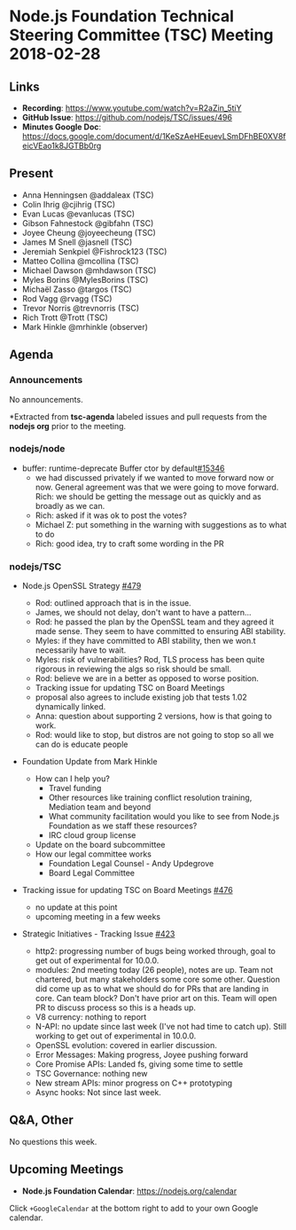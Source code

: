 # Node.js Foundation Technical Steering Committee (TSC) Meeting 2018-02-28

## Links

* **Recording**:  https://www.youtube.com/watch?v=R2aZin_5tiY
* **GitHub Issue**: https://github.com/nodejs/TSC/issues/496
* **Minutes Google Doc**: https://docs.google.com/document/d/1KeSzAeHEeuevLSmDFhBE0XV8feicVEao1k8JGTBb0rg

## Present

* Anna Henningsen @addaleax (TSC)
* Colin Ihrig @cjihrig (TSC)
* Evan Lucas @evanlucas (TSC)
* Gibson Fahnestock @gibfahn (TSC)
* Joyee Cheung @joyeecheung (TSC)
* James M Snell @jasnell (TSC)
* Jeremiah Senkpiel @Fishrock123 (TSC)
* Matteo Collina @mcollina (TSC)
* Michael Dawson @mhdawson (TSC)
* Myles Borins @MylesBorins (TSC)
* Michaël Zasso @targos (TSC)
* Rod Vagg @rvagg (TSC)
* Trevor Norris @trevnorris (TSC)
* Rich Trott @Trott (TSC)
* Mark Hinkle @mrhinkle (observer)

## Agenda

### Announcements

No announcements.

*Extracted from **tsc-agenda** labeled issues and pull requests from the **nodejs org** prior to the meeting.

### nodejs/node

* buffer: runtime-deprecate Buffer ctor by default[#15346](https://github.com/nodejs/node/pull/15346)
  * we had discussed privately if we wanted to move forward now or now.
    General agreement was that we were going to move forward.
    Rich: we should be getting the message out as quickly and as
    broadly as we can.
  * Rich: asked if it was ok to post the votes?
  * Michael Z: put something in the warning with suggestions as to
    what to do
  * Rich: good idea, try to craft some wording in the PR

### nodejs/TSC

* Node.js OpenSSL Strategy [#479](https://github.com/nodejs/TSC/pull/479)
  * Rod: outlined approach that is in the issue.
  * James, we should not delay, don't want to have a pattern...
  * Rod: he passed the plan by the OpenSSL team and they agreed it made
    sense.  They seem to have committed to ensuring ABI stability.
  * Myles: if they have committed to ABI stability, then we won.t
    necessarily have to wait.
  * Myles: risk of vulnerabilities?  Rod, TLS process has been
    quite rigorous in reviewing the algs so risk should be small.
  * Rod: believe we are in a better as opposed to worse position.
  * Tracking issue for updating TSC on Board Meetings
  * proposal also agrees to include existing job that tests 1.02
    dynamically linked.
  * Anna: question about supporting 2 versions, how is that going
    to work.
  * Rod: would like to stop, but distros are not going to stop so
    all we can do is educate people

* Foundation Update from Mark Hinkle
  * How can I help you?
    * Travel funding
    * Other resources like training conflict resolution training, Mediation team and beyond
    * What community facilitation would you like to see from Node.js Foundation as
      we staff these resources?
    * IRC cloud group license
  * Update on the board subcommittee
  * How our legal committee works
    * Foundation Legal Counsel - Andy Updegrove
    * Board Legal Committee

* Tracking issue for updating TSC on Board Meetings [#476](https://github.com/nodejs/TSC/issues/476)
  * no update at this point
  * upcoming meeting in a few weeks

* Strategic Initiatives - Tracking Issue [#423](https://github.com/nodejs/TSC/issues/423)
  * http2: progressing number of bugs being worked through, goal
    to get out of experimental for 10.0.0.
  * modules: 2nd meeting today (26 people), notes are up. Team
    not chartered, but many stakeholders some core some other.
    Question did come up as to what we should do for PRs that
    are landing in core.  Can team block? Don't have prior art on
    this. Team will open PR to discuss process so this is a heads
    up.
  * V8 currency: nothing to report
  * N-API: no update since last week (I've not had time to catch up).
    Still working to get out of experimental in 10.0.0.
  * OpenSSL evolution: covered in earlier discussion.
  * Error Messages: Making progress, Joyee pushing forward
  * Core Promise APIs: Landed fs, giving some time to settle
  * TSC Governance: nothing new
  * New stream APIs: minor progress on C++ prototyping
  * Async hooks: Not since last week.

## Q&A, Other
No questions this week.

## Upcoming Meetings

* **Node.js Foundation Calendar**: https://nodejs.org/calendar

Click `+GoogleCalendar` at the bottom right to add to your own Google calendar.
